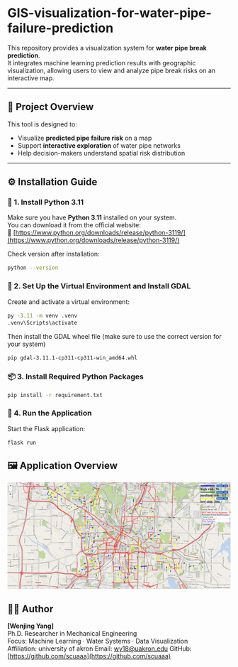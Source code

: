 # GIS-visualization-for-water-pipe-failure-prediction

This repository provides a visualization system for **water pipe break prediction**.  
It integrates machine learning prediction results with geographic visualization, allowing users to view and analyze pipe break risks on an interactive map.

---

## 🧠 Project Overview

This tool is designed to:
- Visualize **predicted pipe failure risk** on a map
- Support **interactive exploration** of water pipe networks
- Help decision-makers understand spatial risk distribution

---

## ⚙️ Installation Guide

### 🐍 1. Install Python 3.11
Make sure you have **Python 3.11** installed on your system.  
You can download it from the official website:  
🔗 [https://www.python.org/downloads/release/python-3119/](https://www.python.org/downloads/release/python-3119/)

Check version after installation:
```bash
python --version
```

### 🧩 2. Set Up the Virtual Environment and Install GDAL
Create and activate a virtual environment:
```bash
py -3.11 -m venv .venv
.venv\Scripts\activate
```

Then install the GDAL wheel file (make sure to use the correct version for your system)
```bash
pip gdal-3.11.1-cp311-cp311-win_amd64.whl
```

### 📦 3. Install Required Python Packages
```bash
pip install -r requirement.txt
```

### 🚀 4. Run the Application
Start the Flask application:
```bash
flask run
```
## 🖼️ Application Overview
![Application Overview](static/application.png)

## 👨‍💻 Author

**[Wenjing Yang]**  
Ph.D. Researcher in Mechanical Engineering  
Focus: Machine Learning · Water Systems · Data Visualization  
Affiliation: university of akron 
Email: wy18@uakron.edu
GitHub: [https://github.com/scuaaa](https://github.com/scuaaa)